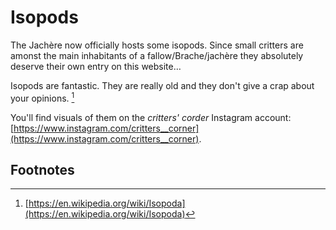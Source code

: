 # Isopods
The Jachère now officially hosts some isopods. Since small critters are amonst the main inhabitants of a fallow/Brache/jachère they absolutely deserve their own entry on this website…

Isopods are fantastic. They are really old and they don't give a crap about your opinions. [^1]

You'll find visuals of them on the *critters' corder* Instagram account: [https://www.instagram.com/critters__corner](https://www.instagram.com/critters__corner).

## Footnotes

[^1]: [https://en.wikipedia.org/wiki/Isopoda](https://en.wikipedia.org/wiki/Isopoda)